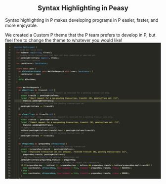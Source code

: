 <style>
  .md-typeset h1,
  .md-content__button {
    display: none;
  }
  
</style>
<div align="center">
<h2>Syntax Highlighting in Peasy</h2>
</div>

Syntax highlighting in P makes developing programs in P easier, faster, and more enjoyable.

We created a Custom P theme that the P team prefers to develop in P, but feel free to change the theme to whatever you would like!
![Syntax Highlighting](../images/syntax_highlighting.png)
